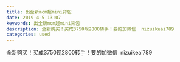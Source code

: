 ```yaml
---
title: 出全新mcm超mini背包
date: 2019-4-5 13:07
keywords: 出全新mcm超mini背包
description: 全新购买！买成3750现2800转手！要的加微信  nizuikeai789
categories: used
---
```

<td class="t_f" id="postmessage_3400440">

全新购买！买成3750现2800转手！要的加微信  nizuikeai789<br/>
<img alt="" border="0" class="zoom" data-cf-modified-5263d1b3e04072de8d75c02e-="" file="http://www.flw.ph/data/appbyme/upload/image/201904/05/JD4wzGymSRcD.jpg" id="aimg_a47BD" lazyloadthumb="1" onclick="" onmouseover="" src="http://www.flw.ph/data/appbyme/upload/image/201904/05/JD4wzGymSRcD.jpg"/><br/>
<br/>
<img alt="" border="0" class="zoom" data-cf-modified-5263d1b3e04072de8d75c02e-="" file="http://www.flw.ph/data/appbyme/upload/image/201904/05/QgmOoZcr0Gx4.jpg" id="aimg_zeYj8" lazyloadthumb="1" onclick="" onmouseover="" src="http://www.flw.ph/data/appbyme/upload/image/201904/05/QgmOoZcr0Gx4.jpg"/><br/>
<br/>
<img alt="" border="0" class="zoom" data-cf-modified-5263d1b3e04072de8d75c02e-="" file="http://www.flw.ph/data/appbyme/upload/image/201904/05/YtzHbWnULRLd.jpg" id="aimg_Bh2Gt" lazyloadthumb="1" onclick="" onmouseover="" src="http://www.flw.ph/data/appbyme/upload/image/201904/05/YtzHbWnULRLd.jpg"/><br/>
<br/>
<img alt="" border="0" class="zoom" data-cf-modified-5263d1b3e04072de8d75c02e-="" file="http://www.flw.ph/data/appbyme/upload/image/201904/05/hIZbLq7j2vKD.jpg" id="aimg_Gze9g" lazyloadthumb="1" onclick="" onmouseover="" src="http://www.flw.ph/data/appbyme/upload/image/201904/05/hIZbLq7j2vKD.jpg"/><br/>
<br/>
<img alt="" border="0" class="zoom" data-cf-modified-5263d1b3e04072de8d75c02e-="" file="http://www.flw.ph/data/appbyme/upload/image/201904/05/c5nJce23Q7mT.jpg" id="aimg_z0033" lazyloadthumb="1" onclick="" onmouseover="" src="http://www.flw.ph/data/appbyme/upload/image/201904/05/c5nJce23Q7mT.jpg"/><br/>
<br/>
</td>
